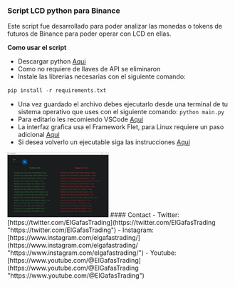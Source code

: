 ### Script LCD python para Binance

Este script fue desarrollado para poder analizar las monedas o tokens de futuros de Binance para poder operar con LCD en ellas.

**Como usar el script**
- Descargar python [Aqui](https://www.python.org/downloads/ "Aqui")
- Como no requiere de llaves de API se eliminaron
- Instale las librerias necesarias con el siguiente comando:
```python
pip install -r requirements.txt
```
- Una vez guardado el archivo debes ejecutarlo desde una terminal de tu sistema operativo que uses con el siguiente comando:
`python main.py`
- Para editarlo les recomiendo VSCode [Aqui](https://code.visualstudio.com/ "Aqui")
- La interfaz grafica usa el Framework Flet, para Linux requiere un paso adicional [Aqui](https://flet.dev/docs/guides/python/getting-started/ "Aqui")
- Si desea volverlo un ejecutable siga las instrucciones [Aqui](https://flet.dev/docs/guides/python/packaging-desktop-app/ "Aqui")
<img src="assets/main_py.png" width="45%" />
#### Contact
- Twitter: [https://twitter.com/ElGafasTrading](https://twitter.com/ElGafasTrading "https://twitter.com/ElGafasTrading")
- Instagram: [https://www.instagram.com/elgafastrading/](https://www.instagram.com/elgafastrading/ "https://www.instagram.com/elgafastrading/")
- Youtube: [https://www.youtube.com/@ElGafasTrading](https://www.youtube.com/@ElGafasTrading "https://www.youtube.com/@ElGafasTrading")
